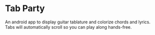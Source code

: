 # Tab Party
An android app to display guitar tablature and colorize chords and lyrics.
Tabs will automatically scroll so you can play along hands-free.
